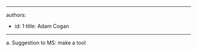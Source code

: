 

---
authors:
  - id: 1
    title: Adam Cogan
---




<span class='intro'> <div>​​a. Suggestion to MS&#58; make a tool&#160;<br></div>
<div><br></div> </span>




